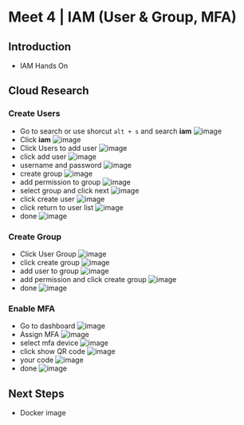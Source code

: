 # Meet 4 | IAM (User & Group, MFA)

## Introduction

- IAM Hands On

## Cloud Research

### Create Users

- Go to search or use shorcut <code>alt + s</code> and search <b>iam</b>
  ![image](https://user-images.githubusercontent.com/118882411/221349821-3dcc08a7-4021-4295-9d21-bea56082d7bc.png)
- Click <b>iam</b>
  ![image](https://user-images.githubusercontent.com/118882411/221349931-88ad2578-d4d9-4208-be88-a1ec0b77c676.png)
- Click Users to add user
  ![image](https://user-images.githubusercontent.com/118882411/221350000-d5062e1a-e02a-431f-be67-8fe80bcab7a4.png)
- click add user
  ![image](https://user-images.githubusercontent.com/118882411/221350032-16648a44-f669-4482-85a2-53885b3569a8.png)
- username and password
  ![image](https://user-images.githubusercontent.com/118882411/221352901-774c4006-bce0-4f43-819b-b5212c74fc24.png)
- create group
  ![image](https://user-images.githubusercontent.com/118882411/221350256-e4e5a9b8-b224-4d26-8d08-647c50e8c4ad.png)
- add permission to group
  ![image](https://user-images.githubusercontent.com/118882411/221350391-b5657a2d-e0b2-417a-a152-6beffb01c889.png)
- select group and click next
  ![image](https://user-images.githubusercontent.com/118882411/221350483-756f2f0c-5c6f-4cb5-98c1-ee89a414dcc0.png)
- click create user
  ![image](https://user-images.githubusercontent.com/118882411/221350808-24dd4b0c-f392-4fe7-90e7-a22ed4a2f6b9.png)
- click return to user list
  ![image](https://user-images.githubusercontent.com/118882411/221353007-6ba6fa09-b3fb-4377-a5cc-d595fc13acdc.png)
- done
  ![image](https://user-images.githubusercontent.com/118882411/221352590-8037d8fb-195e-42e6-a339-2f693ac63814.png)

### Create Group

- Click User Group
  ![image](https://user-images.githubusercontent.com/118882411/221350862-216acba8-2902-4bb0-a628-1cbf3a0224e0.png)
- click create group
  ![image](https://user-images.githubusercontent.com/118882411/221350891-16fb05b4-be6a-4f36-a241-4324bf03d28f.png)
- add user to group
  ![image](https://user-images.githubusercontent.com/118882411/221351022-f4c32078-acac-471a-a2b3-78debe095777.png)
- add permission and click create group
  ![image](https://user-images.githubusercontent.com/118882411/221351057-c1e6306d-1271-4294-b10c-c8b50e8b9f4c.png)
- done
  ![image](https://user-images.githubusercontent.com/118882411/221352629-1108f3ff-4774-4074-8750-6de57c895d5b.png)

### Enable MFA

- Go to dashboard
  ![image](https://user-images.githubusercontent.com/118882411/221351526-b8452f18-ca72-4b11-ad99-ff4dfcda12eb.png)
- Assign MFA
  ![image](https://user-images.githubusercontent.com/118882411/221351572-f3133f7f-6e9d-4696-96f8-279df5f40b03.png)
- select mfa device
  ![image](https://user-images.githubusercontent.com/118882411/221351661-a3750e40-3060-41f1-a491-2d20b6931136.png)
- click show QR code
  ![image](https://user-images.githubusercontent.com/118882411/221351682-604976d0-e7df-4475-a4d0-e808e8394c8d.png)
- your code
  ![image](https://user-images.githubusercontent.com/118882411/221352346-e1965ed3-12ae-4ce9-9338-f64ba9e94791.png)
- done
  ![image](https://user-images.githubusercontent.com/118882411/221352458-6ae43e99-c946-4946-9eb5-ce94f024c448.png)

## Next Steps

- Docker image
